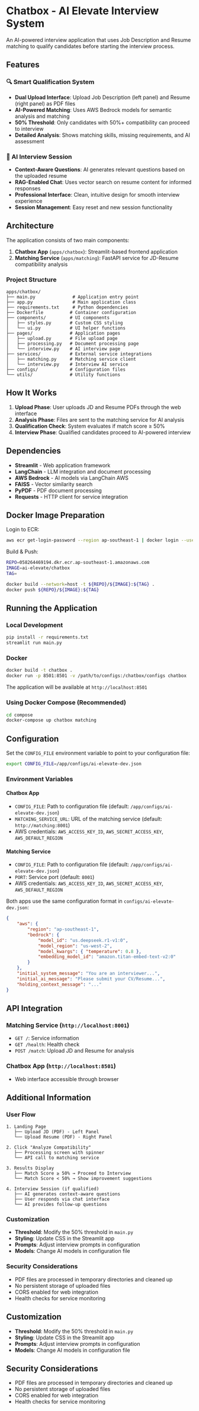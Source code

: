 # Chatbox - AI Elevate Interview System

An AI-powered interview application that uses Job Description and Resume matching to qualify candidates before starting the interview process.

## Features

### 🔍 Smart Qualification System
- **Dual Upload Interface**: Upload Job Description (left panel) and Resume (right panel) as PDF files
- **AI-Powered Matching**: Uses AWS Bedrock models for semantic analysis and matching
- **50% Threshold**: Only candidates with 50%+ compatibility can proceed to interview
- **Detailed Analysis**: Shows matching skills, missing requirements, and AI assessment

### 🎤 AI Interview Session
- **Context-Aware Questions**: AI generates relevant questions based on the uploaded resume
- **RAG-Enabled Chat**: Uses vector search on resume content for informed responses
- **Professional Interface**: Clean, intuitive design for smooth interview experience
- **Session Management**: Easy reset and new session functionality

## Architecture

The application consists of two main components:

1. **Chatbox App** (`apps/chatbox`): Streamlit-based frontend application
2. **Matching Service** (`apps/matching`): FastAPI service for JD-Resume compatibility analysis

### Project Structure

```
apps/chatbox/
├── main.py              # Application entry point
├── app.py               # Main application class
├── requirements.txt     # Python dependencies
├── Dockerfile          # Container configuration
├── components/         # UI components
│   ├── styles.py       # Custom CSS styling
│   └── ui.py           # UI helper functions
├── pages/              # Application pages
│   ├── upload.py       # File upload page
│   ├── processing.py   # Document processing page
│   └── interview.py    # AI interview page
├── services/           # External service integrations
│   ├── matching.py     # Matching service client
│   └── interview.py    # Interview AI service
├── configs/            # Configuration files
└── utils/              # Utility functions
```

## How It Works

1. **Upload Phase**: User uploads JD and Resume PDFs through the web interface
2. **Analysis Phase**: Files are sent to the matching service for AI analysis
3. **Qualification Check**: System evaluates if match score ≥ 50%
4. **Interview Phase**: Qualified candidates proceed to AI-powered interview

## Dependencies

- **Streamlit** - Web application framework
- **LangChain** - LLM integration and document processing
- **AWS Bedrock** - AI models via LangChain AWS
- **FAISS** - Vector similarity search
- **PyPDF** - PDF document processing
- **Requests** - HTTP client for service integration

## Docker Image Preparation

Login to ECR:

```sh
aws ecr get-login-password --region ap-southeast-1 | docker login --username AWS --password-stdin 058264469194.dkr.ecr.ap-southeast-1.amazonaws.com
```

Build & Push:

```sh
REPO=058264469194.dkr.ecr.ap-southeast-1.amazonaws.com
IMAGE=ai-elevate/chatbox
TAG=

docker build --network=host -t ${REPO}/${IMAGE}:${TAG} .
docker push ${REPO}/${IMAGE}:${TAG}
```

## Running the Application

### Local Development
```bash
pip install -r requirements.txt
streamlit run main.py
```

### Docker
```bash
docker build -t chatbox .
docker run -p 8501:8501 -v /path/to/configs:/chatbox/configs chatbox
```

The application will be available at `http://localhost:8501`

### Using Docker Compose (Recommended)
```bash
cd compose
docker-compose up chatbox matching
```

## Configuration

Set the `CONFIG_FILE` environment variable to point to your configuration file:

```bash
export CONFIG_FILE=/app/configs/ai-elevate-dev.json
```

### Environment Variables

#### Chatbox App
- `CONFIG_FILE`: Path to configuration file (default: `/app/configs/ai-elevate-dev.json`)
- `MATCHING_SERVICE_URL`: URL of the matching service (default: `http://matching:8001`)
- AWS credentials: `AWS_ACCESS_KEY_ID`, `AWS_SECRET_ACCESS_KEY`, `AWS_DEFAULT_REGION`

#### Matching Service
- `CONFIG_FILE`: Path to configuration file (default: `/app/configs/ai-elevate-dev.json`)
- `PORT`: Service port (default: `8001`)
- AWS credentials: `AWS_ACCESS_KEY_ID`, `AWS_SECRET_ACCESS_KEY`, `AWS_DEFAULT_REGION`

Both apps use the same configuration format in `configs/ai-elevate-dev.json`:

```json
{
    "aws": {
        "region": "ap-southeast-1",
        "bedrock": {
            "model_id": "us.deepseek.r1-v1:0",
            "model_region": "us-west-2",
            "model_kwargs": { "temperature": 0.8 },
            "embedding_model_id": "amazon.titan-embed-text-v2:0"
        }
    },
    "initial_system_message": "You are an interviewer...",
    "initial_ai_message": "Please submit your CV/Resume...",
    "holding_context_message": "..."
}
```

## API Integration

### Matching Service (`http://localhost:8001`)
- `GET /`: Service information
- `GET /health`: Health check
- `POST /match`: Upload JD and Resume for analysis

### Chatbox App (`http://localhost:8501`)
- Web interface accessible through browser

## Additional Information

### User Flow

```
1. Landing Page
   ├── Upload JD (PDF) - Left Panel
   └── Upload Resume (PDF) - Right Panel
   
2. Click "Analyze Compatibility"
   ├── Processing screen with spinner
   └── API call to matching service
   
3. Results Display
   ├── Match Score ≥ 50% → Proceed to Interview
   └── Match Score < 50% → Show improvement suggestions
   
4. Interview Session (if qualified)
   ├── AI generates context-aware questions
   ├── User responds via chat interface
   └── AI provides follow-up questions
```

### Customization

- **Threshold**: Modify the 50% threshold in `main.py`
- **Styling**: Update CSS in the Streamlit app
- **Prompts**: Adjust interview prompts in configuration
- **Models**: Change AI models in configuration file

### Security Considerations

- PDF files are processed in temporary directories and cleaned up
- No persistent storage of uploaded files
- CORS enabled for web integration
- Health checks for service monitoring

## Customization

- **Threshold**: Modify the 50% threshold in `main.py`
- **Styling**: Update CSS in the Streamlit app
- **Prompts**: Adjust interview prompts in configuration
- **Models**: Change AI models in configuration file

## Security Considerations

- PDF files are processed in temporary directories and cleaned up
- No persistent storage of uploaded files
- CORS enabled for web integration
- Health checks for service monitoring

